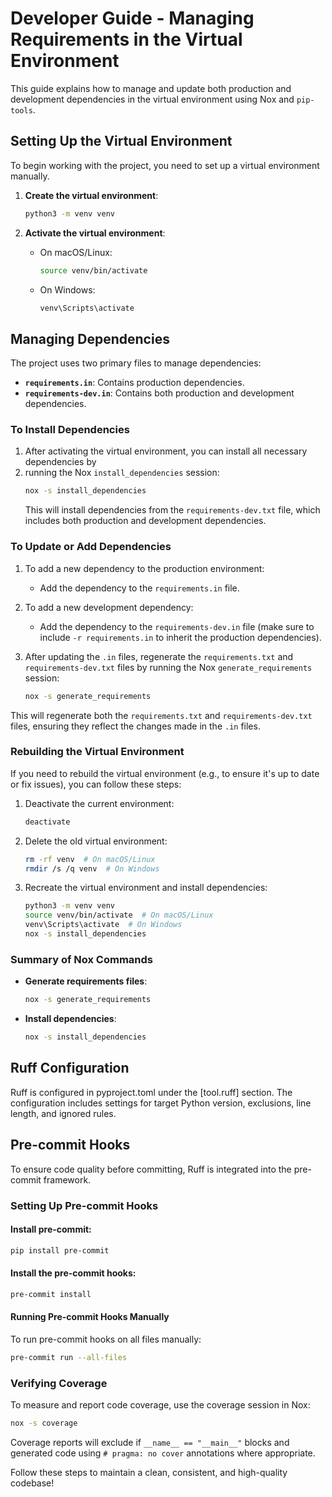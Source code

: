 # Developer Guide - Managing Requirements in the Virtual Environment


This guide explains how to manage and update both production and development dependencies in the virtual environment using Nox and `pip-tools`.


## Setting Up the Virtual Environment

To begin working with the project, you need to set up a virtual environment manually.

1. **Create the virtual environment**:
   ```bash
   python3 -m venv venv
   ```

2. **Activate the virtual environment**:
   - On macOS/Linux:
     ```bash
     source venv/bin/activate
     ```
   - On Windows:
     ```bash
     venv\Scripts\activate
     ```



## Managing Dependencies

The project uses two primary files to manage dependencies:

- **`requirements.in`**: Contains production dependencies.
- **`requirements-dev.in`**: Contains both production and development dependencies.

### To Install Dependencies
1. After activating the virtual environment, you can install all necessary dependencies by 
2. running the Nox `install_dependencies` session:
   ```bash
   nox -s install_dependencies
   ```
   This will install dependencies from the `requirements-dev.txt` file, which includes both production and development 
dependencies.

### To Update or Add Dependencies

1. To add a new dependency to the production environment:
   - Add the dependency to the `requirements.in` file.
   
2. To add a new development dependency:
   - Add the dependency to the `requirements-dev.in` file (make sure to include `-r requirements.in` to inherit the 
production dependencies).

3. After updating the `.in` files, regenerate the `requirements.txt` and `requirements-dev.txt` files by running the 
Nox `generate_requirements` session:
   ```bash
   nox -s generate_requirements
   ```

This will regenerate both the `requirements.txt` and `requirements-dev.txt` files, ensuring they reflect the changes 
made in the `.in` files.

### Rebuilding the Virtual Environment
If you need to rebuild the virtual environment (e.g., to ensure it's up to date or fix issues), 
you can follow these steps:

1. Deactivate the current environment:
   ```bash
   deactivate
   ```

2. Delete the old virtual environment:
   ```bash
   rm -rf venv  # On macOS/Linux
   rmdir /s /q venv  # On Windows
   ```

3. Recreate the virtual environment and install dependencies:
   ```bash
   python3 -m venv venv
   source venv/bin/activate  # On macOS/Linux
   venv\Scripts\activate  # On Windows
   nox -s install_dependencies
   ```

### Summary of Nox Commands
- **Generate requirements files**:
  ```bash
  nox -s generate_requirements
  ```
- **Install dependencies**:
  ```bash
  nox -s install_dependencies
  ```

## Ruff Configuration

Ruff is configured in pyproject.toml under the [tool.ruff] section. The configuration includes settings for target 
Python version, exclusions, line length, and ignored rules.

## Pre-commit Hooks

To ensure code quality before committing, Ruff is integrated into the pre-commit framework.

### Setting Up Pre-commit Hooks

#### Install pre-commit:

```bash
pip install pre-commit
```

#### Install the pre-commit hooks:

```bash
pre-commit install
```

#### Running Pre-commit Hooks Manually

To run pre-commit hooks on all files manually:

```bash
pre-commit run --all-files
```

### Verifying Coverage

To measure and report code coverage, use the coverage session in Nox:

```bash
nox -s coverage
```

Coverage reports will exclude if `__name__ == "__main__"` blocks and generated code 
using `# pragma: no cover` annotations where appropriate.

Follow these steps to maintain a clean, consistent, and high-quality codebase!

